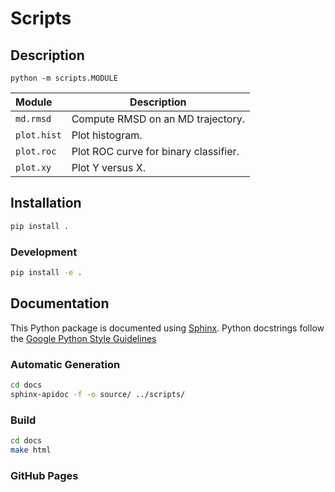 # Scripts

## Description

```
python -m scripts.MODULE
```

| Module            | Description                                   |
| :---              | ---                                           |
| `md.rmsd`         | Compute RMSD on an MD trajectory.             |
| `plot.hist`       | Plot histogram.                               |
| `plot.roc`        | Plot ROC curve for binary classifier.         |
| `plot.xy`         | Plot Y versus X.                              |


## Installation

```bash
pip install .
```

### Development

```bash
pip install -e .
```

## Documentation

This Python package is documented using [Sphinx](http://www.sphinx-doc.org/en/master/index.html). Python docstrings follow the [Google Python Style Guidelines](http://google.github.io/styleguide/pyguide.html#38-comments-and-docstrings)

### Automatic Generation

```bash
cd docs
sphinx-apidoc -f -o source/ ../scripts/ 
```

### Build

```bash
cd docs
make html
```

### GitHub Pages
